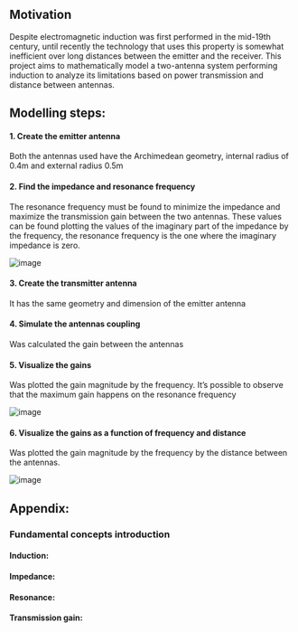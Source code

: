 
## Motivation
Despite electromagnetic induction was first performed in the mid-19th century, until recently the technology that uses this property is somewhat inefficient over long distances between the emitter and the receiver. This project aims to mathematically model a two-antenna system performing induction to analyze its limitations based on power transmission and distance between antennas.
 

## Modelling steps:
#### 1. Create the emitter antenna
Both the antennas used have the Archimedean geometry, internal radius of 0.4m and external radius 0.5m 
#### 2. Find the impedance and resonance frequency 
The resonance frequency must be found to minimize the impedance and maximize the transmission gain between the two antennas. These values can be found plotting the values of the imaginary part of the impedance by the frequency, the resonance frequency is the one where the imaginary impedance is zero.

![image](https://user-images.githubusercontent.com/56456537/176956911-919a3c21-71d4-4923-a416-1d40082fa0f1.png)

 
#### 3. Create the transmitter antenna
It has the same geometry and dimension of the emitter antenna 
#### 4. Simulate the antennas coupling
Was calculated the gain between the antennas 
#### 5. Visualize the gains
Was plotted the gain magnitude by the frequency. It’s possible to observe that the maximum gain happens on the resonance frequency 

![image](https://user-images.githubusercontent.com/56456537/176956888-870e0f01-2a8c-4b9f-96fd-447646f89bff.png)
 
#### 6. Visualize the gains as a function of frequency and distance
Was plotted the gain magnitude by the frequency by the distance between the antennas. 

![image](https://user-images.githubusercontent.com/56456537/176956990-a39803b2-494b-4f13-a879-ce634c4fc805.png)



## Appendix:
### Fundamental concepts introduction
#### Induction:
#### Impedance:
#### Resonance: 
#### Transmission gain:
